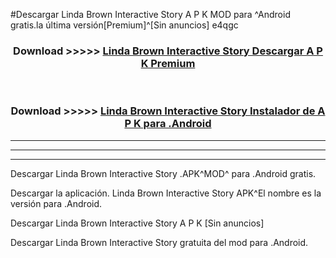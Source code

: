 #Descargar Linda Brown Interactive Story A P K MOD para ^Android gratis.la última versión[Premium]^[Sin anuncios] e4qgc



<div align="center">
<h3>Download >>>>> <a href="https://es-web.web.app/?es= Linda Brown Interactive Story">Linda Brown Interactive Story Descargar A P K Premium</a></h3><br>

<h3>Download >>>>> <a href="https://es-web.web.app/?es= Linda Brown Interactive Story">Linda Brown Interactive Story Instalador de A P K para .Android</a></h3>
</div>


----------------------------------------------------------

----------------------------------------------------------

----------------------------------------------------------

Descargar Linda Brown Interactive Story .APK^MOD^ para .Android gratis.

Descargar la aplicación. Linda Brown Interactive Story APK^El nombre es la versión para .Android.

Descargar Linda Brown Interactive Story A P K [Sin anuncios]

Descargar Linda Brown Interactive Story gratuita del mod para .Android.